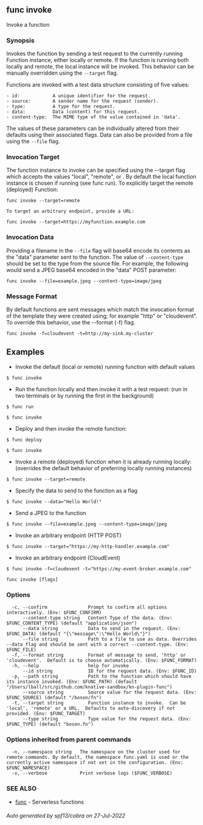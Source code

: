 ## func invoke

Invoke a function

### Synopsis


Invokes the function by sending a test request to the currently running
Function instance, either locally or remote.  If the function is running
both locally and remote, the local instance will be invoked.  This behavior
can be manually overridden using the `--target` flag.

Functions are invoked with a test data structure consisting of five values:

	- id:            A unique identifier for the request.
	- source:        A sender name for the request (sender).
	- type:          A type for the request.
	- data:          Data (content) for this request.
	- content-type:  The MIME type of the value contained in 'data'.

The values of these parameters can be individually altered from their defaults
using their associated flags. Data can also be provided from a file using the
`--file` flag.

### Invocation Target

The function instance to invoke can be specified using the --target flag
which accepts the values "local", "remote", or <URL>.  By default the
local function instance is chosen if running (see func run).
To explicitly target the remote (deployed) Function:

`func invoke --target=remote`

	To target an arbitrary endpoint, provide a URL:

`func invoke --target=https://myfunction.example.com`

### Invocation Data

Providing a filename in the `--file` flag will base64 encode its contents
as the "data" parameter sent to the function.  The value of `--content-type`
should be set to the type from the source file.  For example, the following
would send a JPEG base64 encoded in the "data" POST parameter:

`func invoke --file=example.jpeg --content-type=image/jpeg`

### Message Format

By default functions are sent messages which match the invocation format
of the template they were created using; for example "http" or "cloudevent".
To override this behavior, use the --format (-f) flag.

`func invoke -f=cloudevent -t=http://my-sink.my-cluster`

## Examples

- Invoke the default (local or remote) running function with default values

`$ func invoke`

- Run the function locally and then invoke it with a test request:
	(run in two terminals or by running the first in the background)

`$ func run`

`$ func invoke`

- Deploy and then invoke the remote function:

`$ func deploy`

`$ func invoke`

- Invoke a remote (deployed) function when it is already running locally:
	(overrides the default behavior of preferring locally running instances)

`$ func invoke --target=remote`

- Specify the data to send to the function as a flag

`$ func invoke --data="Hello World!"`

- Send a JPEG to the function

`$ func invoke --file=example.jpeg --content-type=image/jpeg`

- Invoke an arbitrary endpoint (HTTP POST)

`$ func invoke --target="https://my-http-handler.example.com"`

- Invoke an arbitrary endpoint (CloudEvent)

`$ func invoke -f=cloudevent -t="https://my-event-broker.example.com"`



```
func invoke [flags]
```

### Options

```
  -c, --confirm               Prompt to confirm all options interactively. (Env: $FUNC_CONFIRM)
      --content-type string   Content Type of the data. (Env: $FUNC_CONTENT_TYPE) (default "application/json")
      --data string           Data to send in the request. (Env: $FUNC_DATA) (default "{\"message\":\"Hello World\"}")
      --file string           Path to a file to use as data. Overrides --data flag and should be sent with a correct --content-type. (Env: $FUNC_FILE)
  -f, --format string         Format of message to send, 'http' or 'cloudevent'.  Default is to choose automatically. (Env: $FUNC_FORMAT)
  -h, --help                  help for invoke
      --id string             ID for the request data. (Env: $FUNC_ID)
  -p, --path string           Path to the function which should have its instance invoked. (Env: $FUNC_PATH) (default "/Users/lball/src/github.com/knative-sandbox/kn-plugin-func")
      --source string         Source value for the request data. (Env: $FUNC_SOURCE) (default "/boson/fn")
  -t, --target string         Function instance to invoke.  Can be 'local', 'remote' or a URL.  Defaults to auto-discovery if not provided. (Env: $FUNC_TARGET)
      --type string           Type value for the request data. (Env: $FUNC_TYPE) (default "boson.fn")
```

### Options inherited from parent commands

```
  -n, --namespace string   The namespace on the cluster used for remote commands. By default, the namespace func.yaml is used or the currently active namespace if not set in the configuration. (Env: $FUNC_NAMESPACE)
  -v, --verbose            Print verbose logs ($FUNC_VERBOSE)
```

### SEE ALSO

* [func](func.md)	 - Serverless functions

###### Auto generated by spf13/cobra on 27-Jul-2022
